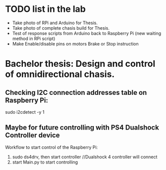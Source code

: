 # TODO list in the lab
* Take photo of RPi and Arduino for Thesis.
* Take photo of complete chasis build for Thesis.
* Test of response scripts from Arduino back to Raspberry Pi (new waiting method in RPi script)
* Make Enable/disable pins on motors Brake or Stop instruction

# Bachelor thesis: Design and control of omnidirectional chasis.

## Checking I2C connection addresses table on Raspberry Pi:
sudo i2cdetect -y 1



## Maybe for future controlling with PS4 Dualshock Controller device
Workflow to start control of the Raspberry Pi:
1. sudo ds4drv, then start controller //Dualshock 4 controller will connect
2. start Main.py to start controlling